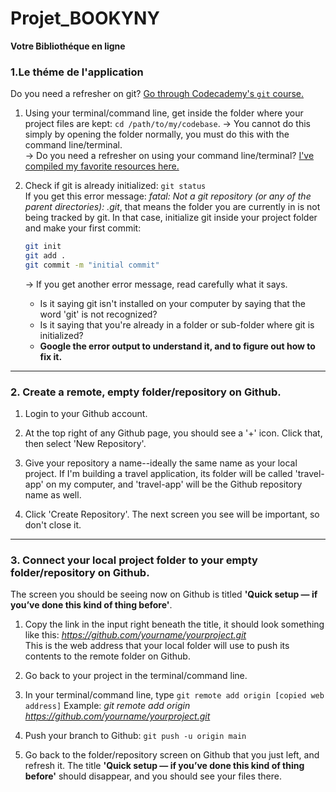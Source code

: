 # Projet_BOOKYNY
**Votre Bibliothéque en ligne**
### 1.Le théme de l'application 

Do you need a refresher on git? [Go through Codecademy's `git` course.](https://www.codecademy.com/courses/learn-git)

1. Using your terminal/command line, get inside the folder where your project files are kept: 
  `cd /path/to/my/codebase`. 
  → You cannot do this simply by opening the folder normally, you must do this with the command line/terminal.  
  → Do you need a refresher on using your command line/terminal? [I've compiled my favorite resources here.](https://github.com/mindplace/stack-for-yourself/blob/master/docs/command_line_ui.md)

2. Check if git is already initialized: `git status`  
  If you get this error message: _fatal: Not a git repository (or any of the parent directories): .git_, that means the folder you are currently in is not being tracked by git. In that case, initialize git inside your project folder and make your first commit:
    ```bash
    git init
    git add .
    git commit -m "initial commit"
    ```
    → If you get another error message, read carefully what it says. 
      * Is it saying git isn't installed on your computer by saying that the word 'git' is not recognized? 
      * Is it saying that you're already in a folder or sub-folder where git is initialized?  
      * **Google the error output to understand it, and to figure out how to fix it.**

<hr>

### 2. Create a remote, empty folder/repository on Github.

1. Login to your Github account. 

2. At the top right of any Github page, you should see a '+' icon. Click that, then select 'New Repository'. 

3. Give your repository a name--ideally the same name as your local project. If I'm building a travel application, its folder will be called 'travel-app' on my computer, and 'travel-app' will be the Github repository name as well.

4. Click 'Create Repository'. The next screen you see will be important, so don't close it.

<hr>

### 3. Connect your local project folder to your empty folder/repository on Github.

The screen you should be seeing now on Github is titled **'Quick setup — if you’ve done this kind of thing before'**. 

1. Copy the link in the input right beneath the title, it should look something like this: 
    _https://github.com/yourname/yourproject.git_  
    This is the web address that your local folder will use to push its contents to the remote folder on Github.

2. Go back to your project in the terminal/command line. 

3. In your terminal/command line, type `git remote add origin [copied web address]` 
   Example: _git remote add origin https://github.com/yourname/yourproject.git_

4. Push your branch to Github: `git push -u origin main` 

5. Go back to the folder/repository screen on Github that you just left, and refresh it. The title **'Quick setup — if you’ve done this kind of thing before'** should disappear, and you should see your files there. 

